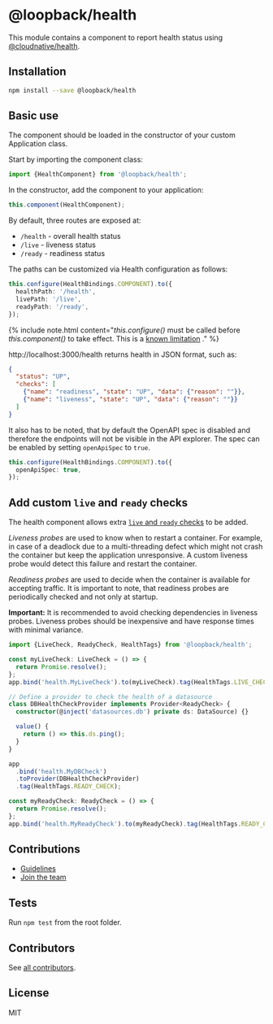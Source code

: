 # @loopback/health

This module contains a component to report health status using
[@cloudnative/health](https://github.com/CloudNativeJS/cloud-health).

## Installation

```sh
npm install --save @loopback/health
```

## Basic use

The component should be loaded in the constructor of your custom Application
class.

Start by importing the component class:

```ts
import {HealthComponent} from '@loopback/health';
```

In the constructor, add the component to your application:

```ts
this.component(HealthComponent);
```

By default, three routes are exposed at:

- `/health` - overall health status
- `/live` - liveness status
- `/ready` - readiness status

The paths can be customized via Health configuration as follows:

```ts
this.configure(HealthBindings.COMPONENT).to({
  healthPath: '/health',
  livePath: '/live',
  readyPath: '/ready',
});
```

{% include note.html content="*this.configure()* must be called before
*this.component()* to take effect. This is a
[known limitation](https://github.com/loopbackio/loopback-next/issues/4289#issuecomment-564617263)
." %}

http://localhost:3000/health returns health in JSON format, such as:

```json
{
  "status": "UP",
  "checks": [
    {"name": "readiness", "state": "UP", "data": {"reason": ""}},
    {"name": "liveness", "state": "UP", "data": {"reason": ""}}
  ]
}
```

It also has to be noted, that by default the OpenAPI spec is disabled and
therefore the endpoints will not be visible in the API explorer. The spec can be
enabled by setting `openApiSpec` to `true`.

```ts
this.configure(HealthBindings.COMPONENT).to({
  openApiSpec: true,
});
```

## Add custom `live` and `ready` checks

The health component allows extra
[`live` and `ready` checks](https://github.com/CloudNativeJS/cloud-health#readiness-vs-liveness)
to be added.

_Liveness probes_ are used to know when to restart a container. For example, in
case of a deadlock due to a multi-threading defect which might not crash the
container but keep the application unresponsive. A custom liveness probe would
detect this failure and restart the container.

_Readiness probes_ are used to decide when the container is available for
accepting traffic. It is important to note, that readiness probes are
periodically checked and not only at startup.

**Important:** It is recommended to avoid checking dependencies in liveness
probes. Liveness probes should be inexpensive and have response times with
minimal variance.

```ts
import {LiveCheck, ReadyCheck, HealthTags} from '@loopback/health';

const myLiveCheck: LiveCheck = () => {
  return Promise.resolve();
};
app.bind('health.MyLiveCheck').to(myLiveCheck).tag(HealthTags.LIVE_CHECK);

// Define a provider to check the health of a datasource
class DBHealthCheckProvider implements Provider<ReadyCheck> {
  constructor(@inject('datasources.db') private ds: DataSource) {}

  value() {
    return () => this.ds.ping();
  }
}

app
  .bind('health.MyDBCheck')
  .toProvider(DBHealthCheckProvider)
  .tag(HealthTags.READY_CHECK);

const myReadyCheck: ReadyCheck = () => {
  return Promise.resolve();
};
app.bind('health.MyReadyCheck').to(myReadyCheck).tag(HealthTags.READY_CHECK);
```

## Contributions

- [Guidelines](https://github.com/loopbackio/loopback-next/blob/master/docs/CONTRIBUTING.md)
- [Join the team](https://github.com/loopbackio/loopback-next/issues/110)

## Tests

Run `npm test` from the root folder.

## Contributors

See
[all contributors](https://github.com/loopbackio/loopback-next/graphs/contributors).

## License

MIT
